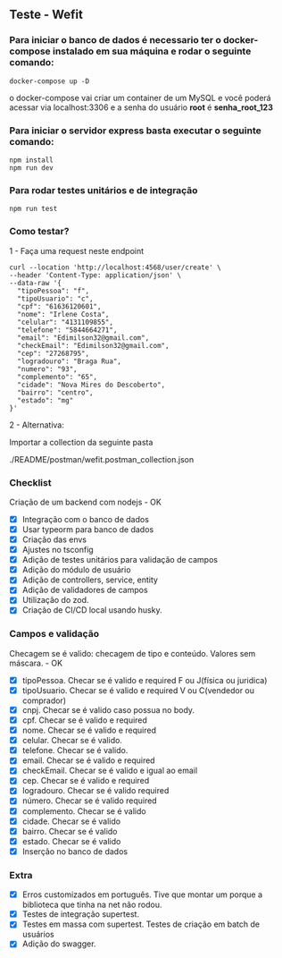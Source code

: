 ## Teste - Wefit

### Para iniciar o banco de dados é necessario ter o docker-compose instalado em sua máquina e rodar o seguinte comando:

    docker-compose up -D

o docker-compose vai criar um container de um MySQL e você poderá acessar via localhost:3306 e a senha do usuário **root** é **senha_root_123**

### Para iniciar o servidor express basta executar o seguinte comando:

```
npm install
npm run dev
```

### Para rodar testes unitários e de integração

```
npm run test
```

### Como testar?

1 - Faça uma request neste endpoint

```
curl --location 'http://localhost:4568/user/create' \
--header 'Content-Type: application/json' \
--data-raw '{
  "tipoPessoa": "f",
  "tipoUsuario": "c",
  "cpf": "61636120601",
  "nome": "Irlene Costa",
  "celular": "4131109855",
  "telefone": "5844664271",
  "email": "Edimilson32@gmail.com",
  "checkEmail": "Edimilson32@gmail.com",
  "cep": "27268795",
  "logradouro": "Braga Rua",
  "numero": "93",
  "complemento": "65",
  "cidade": "Nova Mires do Descoberto",
  "bairro": "centro",
  "estado": "mg"
}'
```

2 - Alternativa:

Importar a collection da seguinte pasta

./README/postman/wefit.postman_collection.json

### Checklist

Criação de um backend com nodejs - OK

- [x] Integração com o banco de dados
- [x] Usar typeorm para banco de dados
- [x] Criação das envs
- [x] Ajustes no tsconfig
- [x] Adição de testes unitários para validação de campos
- [x] Adição do módulo de usuário
- [x] Adição de controllers, service, entity
- [x] Adição de validadores de campos
- [x] Utilização do zod.
- [x] Criação de CI/CD local usando husky.

### Campos e validação

Checagem se é valido: checagem de tipo e conteúdo.
Valores sem máscara. - OK

- [x] tipoPessoa. Checar se é valido e required F ou J(física ou juridica)
- [x] tipoUsuario. Checar se é valido e required V ou C(vendedor ou comprador)
- [x] cnpj. Checar se é valido caso possua no body.
- [x] cpf. Checar se é valido e required
- [x] nome. Checar se é valido e required
- [x] celular. Checar se é valido.
- [x] telefone. Checar se é valido.
- [x] email. Checar se é valido e required
- [x] checkEmail. Checar se é valido e igual ao email
- [x] cep. Checar se é valido e required
- [x] logradouro. Checar se é valido required
- [x] número. Checar se é valido required
- [x] complemento. Checar se é valido
- [x] cidade. Checar se é valido
- [x] bairro. Checar se é valido
- [x] estado. Checar se é valido
- [x] Inserção no banco de dados

### Extra

- [x] Erros customizados em português. Tive que montar um porque a biblioteca que tinha na net não rodou.
- [x] Testes de integração supertest.
- [x] Testes em massa com supertest. Testes de criação em batch de usuários
- [x] Adição do swagger.
